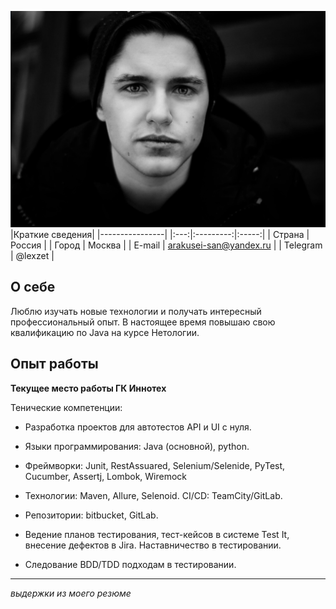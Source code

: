 ![](lex.png)
|Краткие сведения|
|----------------|
|:---:|:---------:|:-----:|
| Страна      | Россия       |
| Город       | Москва       |
| E-mail      | arakusei-san@yandex.ru |
| Telegram    | @lexzet |

О себе
---------
Люблю изучать новые технологии и получать интересный профессиональный опыт.
В настоящее время повышаю свою квалификацию по Java на курсе Нетологии.

Опыт работы
----------

**Текущее место работы ГК Иннотех**

Тенические компетенции:

* Разработка проектов для автотестов API и UI с нуля.

* Языки программирования: Java (основной), python.

* Фреймворки: Junit, RestAssuared,
Selenium/Selenide, PyTest, Cucumber, Assertj, Lombok,
Wiremock

* Технологии: Maven, Allure, Selenoid.
CI/CD: TeamCity/GitLab.

* Репозитории: bitbucket, GitLab.

* Ведение планов тестирования, тест-кейсов в системе
Test It, внесение дефектов в Jira. Наставничество в
тестировании.

* Следование BDD/TDD подходам в тестировании.

*** 
*выдержки из моего резюме* 
